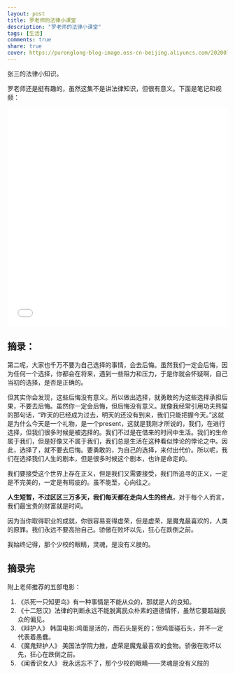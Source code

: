 ```yaml
---
layout: post
title: 罗老师的法律小课堂
description: "罗老师的法律小课堂"
tags: [生活]
comments: true
share: true
cover: https://puronglong-blog-image.oss-cn-beijing.aliyuncs.com/20200724161325.png
---
```


<!-- more -->

张三的法律小知识。

罗老师还是挺有趣的，虽然这集不是讲法律知识，但很有意义。下面是笔记和视频：

<iframe src="//player.bilibili.com/player.html?aid=371494532&bvid=BV1CZ4y1T7JD&cid=215842818&page=1&high_quality=1&danmaku=0" scrolling="no" border="0" frameborder="no" framespacing="0" allowfullscreen="true" width="100%" height="500"></iframe>

## 摘录：

第二呢，大家也千万不要为自己选择的事情，会去后悔。虽然我们一定会后悔，因为任何一个选择，你都会在将来，遇到一些阻力和压力，于是你就会怀疑啊，自己当初的选择，是否是正确的。

但其实你会发现，这些后悔没有意义。所以做出选择，就勇敢的为这些选择承担后果，不要去后悔。虽然你一定会后悔，但后悔没有意义。就像我经常引用功夫熊猫的那句话，“昨天的已经成为过去，明天的还没有到来，我们只能把握今天。”这就是为什么今天是一个礼物，是一个present，这就是我刚才所说的，我们，在进行选择，但我们很多时候是被选择的。我们不过是在借来的时间中生活。我们的生命属于我们，但是好像又不属于我们，我们总是生活在这种看似悖论的悖论之中。因此，选择了，就不要去后悔。要勇敢的，为自己的选择，来付出代价。所以呢，我们在选择我们人生的剧本，但是很多时候这个剧本，也许是命定的。

我们要接受这个世界上存在正义，但是我们又需要接受，我们所追寻的正义，一定是不完美的，一定是有瑕疵的。虽不能至，心向往之。

**人生短暂，不过区区三万多天，我们每天都在走向人生的终点**，对于每个人而言，我们最宝贵的财富就是时间。

因为当你取得职业的成就，你很容易变得虚荣，但是虚荣，是魔鬼最喜欢的，人类的原罪。我们永远不要高抬自己。骄傲在败坏以先，狂心在跌倒之前。

我始终记得，那个少校的眼睛，灵魂，是没有义肢的。

## 摘录完

附上老师推荐的五部电影：

1. 《杀死一只知更鸟》有一种事情是不能从众的，那就是人的良知。
2. 《十二怒汉》法律的判断永远不能脱离民众朴素的道德情怀，虽然它要超越民众的偏见。
3. 《辩护人》 韩国电影:鸡蛋是活的，而石头是死的；但鸡蛋碰石头，并不一定代表着愚蠢。
4. 《魔鬼辩护人》 美国法学院力推，虚荣是魔鬼最喜欢的食物。骄傲在败坏以先，狂心在跌倒之前。
5. 《闻香识女人》 我永远忘不了，那个少校的眼睛——灵魂是没有义肢的
